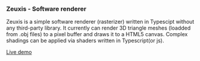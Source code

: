### Zeuxis - Software renderer

Zeuxis is a simple software renderer (rasterizer) written in Typescipt without any third-party library. It currently can render 3D triangle meshes (loadded from .obj files) to a pixel buffer and draws it to a HTML5 canvas. Complex shadings can be applied via shaders written in Typescript(or js).

[Live demo](https://utkusagocak.github.io/zeuxis/)  